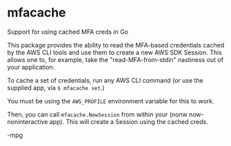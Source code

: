 # mfacache
Support for using cached MFA creds in Go

This package provides the ability to read the MFA-based credentials cached
by the AWS CLI tools and use them to create a new AWS SDK Session.
This allows one to, for example, take the "read-MFA-from-stdin" nastiness
out of your application.

To cache a set of credentials, run any AWS CLI command (or use the supplied app,
via `$ mfacache set`.)

You must be using the `AWS_PROFILE` environment variable for this to work.

Then, you can call `mfacache.NewSession` from within your (nonw now-noninteractive
app). This will create a Session using the cached creds.

-mpg
